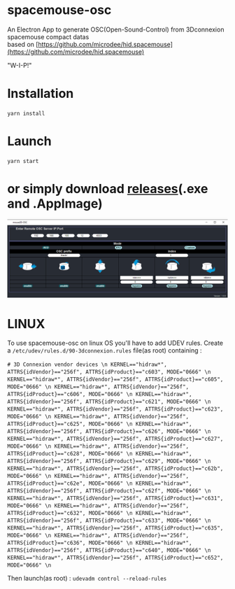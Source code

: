 # spacemouse-osc

An Electron App to generate OSC(Open-Sound-Control) from 3Dconnexion spacemouse compact datas  \
based on [https://github.com/microdee/hid.spacemouse](https://github.com/microdee/hid.spacemouse) 

"W-I-P!" 

# Installation 
`yarn install`

# Launch
`yarn start`


# or simply download [releases](https://github.com/dewiweb/spacemouse-osc/releases)(.exe and .AppImage) 


![Screenshot](/src/assets/screenshot.png)

#  LINUX

To use spacemouse-osc on linux OS you'll have to add UDEV rules. Create a `/etc/udev/rules.d/90-3dconnexion.rules` file(as root) containing :

`# 3D Connexion vendor devices \n
KERNEL=="hidraw*", ATTRS{idVendor}=="256f", ATTRS{idProduct}=="c603", MODE="0666" \n
KERNEL=="hidraw*", ATTRS{idVendor}=="256f", ATTRS{idProduct}=="c605", MODE="0666" \n
KERNEL=="hidraw*", ATTRS{idVendor}=="256f", ATTRS{idProduct}=="c606", MODE="0666" \n
KERNEL=="hidraw*", ATTRS{idVendor}=="256f", ATTRS{idProduct}=="c621", MODE="0666" \n
KERNEL=="hidraw*", ATTRS{idVendor}=="256f", ATTRS{idProduct}=="c623", MODE="0666" \n
KERNEL=="hidraw*", ATTRS{idVendor}=="256f", ATTRS{idProduct}=="c625", MODE="0666" \n
KERNEL=="hidraw*", ATTRS{idVendor}=="256f", ATTRS{idProduct}=="c626", MODE="0666" \n
KERNEL=="hidraw*", ATTRS{idVendor}=="256f", ATTRS{idProduct}=="c627", MODE="0666" \n
KERNEL=="hidraw*", ATTRS{idVendor}=="256f", ATTRS{idProduct}=="c628", MODE="0666" \n
KERNEL=="hidraw*", ATTRS{idVendor}=="256f", ATTRS{idProduct}=="c629", MODE="0666" \n
KERNEL=="hidraw*", ATTRS{idVendor}=="256f", ATTRS{idProduct}=="c62b", MODE="0666" \n
KERNEL=="hidraw*", ATTRS{idVendor}=="256f", ATTRS{idProduct}=="c62e", MODE="0666" \n
KERNEL=="hidraw*", ATTRS{idVendor}=="256f", ATTRS{idProduct}=="c62f", MODE="0666" \n
KERNEL=="hidraw*", ATTRS{idVendor}=="256f", ATTRS{idProduct}=="c631", MODE="0666" \n
KERNEL=="hidraw*", ATTRS{idVendor}=="256f", ATTRS{idProduct}=="c632", MODE="0666" \n
KERNEL=="hidraw*", ATTRS{idVendor}=="256f", ATTRS{idProduct}=="c633", MODE="0666" \n
KERNEL=="hidraw*", ATTRS{idVendor}=="256f", ATTRS{idProduct}=="c635", MODE="0666" \n
KERNEL=="hidraw*", ATTRS{idVendor}=="256f", ATTRS{idProduct}=="c636", MODE="0666" \n
KERNEL=="hidraw*", ATTRS{idVendor}=="256f", ATTRS{idProduct}=="c640", MODE="0666" \n
KERNEL=="hidraw*", ATTRS{idVendor}=="256f", ATTRS{idProduct}=="c652", MODE="0666" \n`

Then launch(as root) : `udevadm control --reload-rules`

